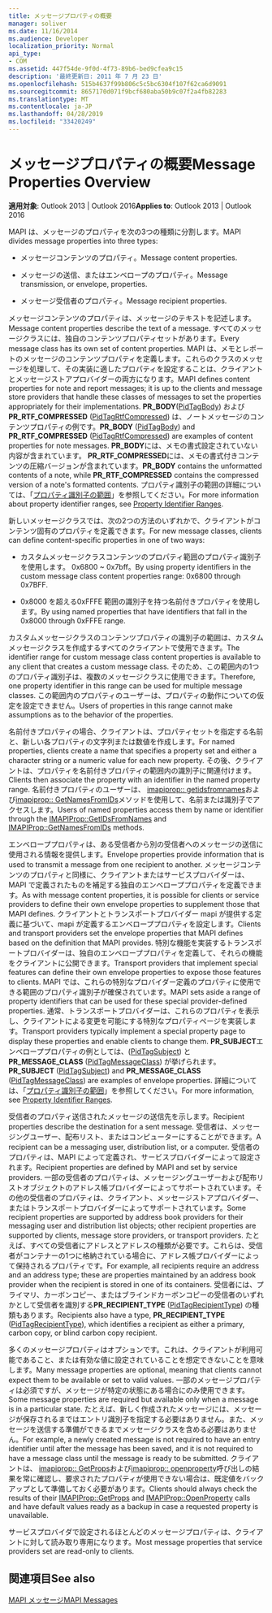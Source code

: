 ```yaml
---
title: メッセージプロパティの概要
manager: soliver
ms.date: 11/16/2014
ms.audience: Developer
localization_priority: Normal
api_type:
- COM
ms.assetid: 447f54de-9f0d-4f73-89b6-bed9cfea9c15
description: '最終更新日: 2011 年 7 月 23 日'
ms.openlocfilehash: 515b4637f99b806c5c5bc6304f107f62ca6d9091
ms.sourcegitcommit: 8657170d071f9bcf680aba50b9c07f2a4fb82283
ms.translationtype: MT
ms.contentlocale: ja-JP
ms.lasthandoff: 04/28/2019
ms.locfileid: "33420249"
---
```

# <a name="message-properties-overview"></a><span data-ttu-id="7016e-103">メッセージプロパティの概要</span><span class="sxs-lookup"><span data-stu-id="7016e-103">Message Properties Overview</span></span>

  
  
<span data-ttu-id="7016e-104">**適用対象**: Outlook 2013 | Outlook 2016</span><span class="sxs-lookup"><span data-stu-id="7016e-104">**Applies to**: Outlook 2013 | Outlook 2016</span></span> 
  
<span data-ttu-id="7016e-105">MAPI は、メッセージのプロパティを次の3つの種類に分割します。</span><span class="sxs-lookup"><span data-stu-id="7016e-105">MAPI divides message properties into three types:</span></span>
  
- <span data-ttu-id="7016e-106">メッセージコンテンツのプロパティ。</span><span class="sxs-lookup"><span data-stu-id="7016e-106">Message content properties.</span></span>
    
- <span data-ttu-id="7016e-107">メッセージの送信、またはエンベロープのプロパティ。</span><span class="sxs-lookup"><span data-stu-id="7016e-107">Message transmission, or envelope, properties.</span></span>
    
- <span data-ttu-id="7016e-108">メッセージ受信者のプロパティ。</span><span class="sxs-lookup"><span data-stu-id="7016e-108">Message recipient properties.</span></span>
    
<span data-ttu-id="7016e-109">メッセージコンテンツのプロパティは、メッセージのテキストを記述します。</span><span class="sxs-lookup"><span data-stu-id="7016e-109">Message content properties describe the text of a message.</span></span> <span data-ttu-id="7016e-110">すべてのメッセージクラスには、独自のコンテンツプロパティセットがあります。</span><span class="sxs-lookup"><span data-stu-id="7016e-110">Every message class has its own set of content properties.</span></span> <span data-ttu-id="7016e-111">MAPI は、メモとレポートのメッセージのコンテンツプロパティを定義します。これらのクラスのメッセージを処理して、その実装に適したプロパティを設定することは、クライアントとメッセージストアプロバイダーの両方になります。</span><span class="sxs-lookup"><span data-stu-id="7016e-111">MAPI defines content properties for note and report messages; it is up to the clients and message store providers that handle these classes of messages to set the properties appropriately for their implementations.</span></span> <span data-ttu-id="7016e-112">**PR_BODY**([PidTagBody](pidtagbody-canonical-property.md)) および**PR_RTF_COMPRESSED** ([PidTagRtfCompressed](pidtagrtfcompressed-canonical-property.md)) は、ノートメッセージのコンテンツプロパティの例です。</span><span class="sxs-lookup"><span data-stu-id="7016e-112">**PR_BODY** ([PidTagBody](pidtagbody-canonical-property.md)) and **PR_RTF_COMPRESSED** ([PidTagRtfCompressed](pidtagrtfcompressed-canonical-property.md)) are examples of content properties for note messages.</span></span> <span data-ttu-id="7016e-113">**PR_BODY**には、メモの書式設定されていない内容が含まれています。 **PR_RTF_COMPRESSED**には、メモの書式付きコンテンツの圧縮バージョンが含まれています。</span><span class="sxs-lookup"><span data-stu-id="7016e-113">**PR_BODY** contains the unformatted contents of a note, while **PR_RTF_COMPRESSED** contains the compressed version of a note's formatted contents.</span></span> <span data-ttu-id="7016e-114">プロパティ識別子の範囲の詳細については、「[プロパティ識別子の範囲](property-identifier-ranges.md)」を参照してください。</span><span class="sxs-lookup"><span data-stu-id="7016e-114">For more information about property identifier ranges, see [Property Identifier Ranges](property-identifier-ranges.md).</span></span>
  
<span data-ttu-id="7016e-115">新しいメッセージクラスでは、次の2つの方法のいずれかで、クライアントがコンテンツ固有のプロパティを定義できます。</span><span class="sxs-lookup"><span data-stu-id="7016e-115">For new message classes, clients can define content-specific properties in one of two ways:</span></span>
  
- <span data-ttu-id="7016e-116">カスタムメッセージクラスコンテンツのプロパティ範囲のプロパティ識別子を使用します。 0x6800 ~ 0x7bff。</span><span class="sxs-lookup"><span data-stu-id="7016e-116">By using property identifiers in the custom message class content properties range: 0x6800 through 0x7BFF.</span></span>
    
- <span data-ttu-id="7016e-117">0x8000 を超える0xFFFE 範囲の識別子を持つ名前付きプロパティを使用します。</span><span class="sxs-lookup"><span data-stu-id="7016e-117">By using named properties that have identifiers that fall in the 0x8000 through 0xFFFE range.</span></span>
    
<span data-ttu-id="7016e-118">カスタムメッセージクラスのコンテンツプロパティの識別子の範囲は、カスタムメッセージクラスを作成するすべてのクライアントで使用できます。</span><span class="sxs-lookup"><span data-stu-id="7016e-118">The identifier range for custom message class content properties is available to any client that creates a custom message class.</span></span> <span data-ttu-id="7016e-119">そのため、この範囲内の1つのプロパティ識別子は、複数のメッセージクラスに使用できます。</span><span class="sxs-lookup"><span data-stu-id="7016e-119">Therefore, one property identifier in this range can be used for multiple message classes.</span></span> <span data-ttu-id="7016e-120">この範囲内のプロパティのユーザーは、プロパティの動作についての仮定を設定できません。</span><span class="sxs-lookup"><span data-stu-id="7016e-120">Users of properties in this range cannot make assumptions as to the behavior of the properties.</span></span> 
  
<span data-ttu-id="7016e-121">名前付きプロパティの場合、クライアントは、プロパティセットを指定する名前と、新しい各プロパティの文字列または数値を作成します。</span><span class="sxs-lookup"><span data-stu-id="7016e-121">For named properties, clients create a name that specifies a property set and either a character string or a numeric value for each new property.</span></span> <span data-ttu-id="7016e-122">その後、クライアントは、プロパティを名前付きプロパティの範囲内の識別子に関連付けます。</span><span class="sxs-lookup"><span data-stu-id="7016e-122">Clients then associate the property with an identifier in the named property range.</span></span> <span data-ttu-id="7016e-123">名前付きプロパティのユーザーは、 [imapiprop:: getidsfromnames](imapiprop-getidsfromnames.md)および[imapiprop:: GetNamesFromIDs](imapiprop-getnamesfromids.md)メソッドを使用して、名前または識別子でアクセスします。</span><span class="sxs-lookup"><span data-stu-id="7016e-123">Users of named properties access them by name or identifier through the [IMAPIProp::GetIDsFromNames](imapiprop-getidsfromnames.md) and [IMAPIProp::GetNamesFromIDs](imapiprop-getnamesfromids.md) methods.</span></span> 
  
<span data-ttu-id="7016e-124">エンベローププロパティは、ある受信者から別の受信者へのメッセージの送信に使用される情報を提供します。</span><span class="sxs-lookup"><span data-stu-id="7016e-124">Envelope properties provide information that is used to transmit a message from one recipient to another.</span></span> <span data-ttu-id="7016e-125">メッセージコンテンツのプロパティと同様に、クライアントまたはサービスプロバイダーは、MAPI で定義されたものを補足する独自のエンベローププロパティを定義できます。</span><span class="sxs-lookup"><span data-stu-id="7016e-125">As with message content properties, it is possible for clients or service providers to define their own envelope properties to supplement those that MAPI defines.</span></span> <span data-ttu-id="7016e-126">クライアントとトランスポートプロバイダー mapi が提供する定義に基づいて、mapi が定義するエンベローププロパティを設定します。</span><span class="sxs-lookup"><span data-stu-id="7016e-126">Clients and transport providers set the envelope properties that MAPI defines based on the definition that MAPI provides.</span></span> <span data-ttu-id="7016e-127">特別な機能を実装するトランスポートプロバイダーは、独自のエンベローププロパティを定義して、それらの機能をクライアントに公開できます。</span><span class="sxs-lookup"><span data-stu-id="7016e-127">Transport providers that implement special features can define their own envelope properties to expose those features to clients.</span></span> <span data-ttu-id="7016e-128">MAPI では、これらの特別なプロバイダー定義のプロパティに使用できる範囲のプロパティ識別子が確保されています。</span><span class="sxs-lookup"><span data-stu-id="7016e-128">MAPI sets aside a range of property identifiers that can be used for these special provider-defined properties.</span></span> <span data-ttu-id="7016e-129">通常、トランスポートプロバイダーは、これらのプロパティを表示し、クライアントによる変更を可能にする特別なプロパティページを実装します。</span><span class="sxs-lookup"><span data-stu-id="7016e-129">Transport providers typically implement a special property page to display these properties and enable clients to change them.</span></span> <span data-ttu-id="7016e-130">**PR_SUBJECT**エンベローププロパティの例としては、([PidTagSubject](pidtagsubject-canonical-property.md)) と**PR_MESSAGE_CLASS** ([PidTagMessageClass](pidtagmessageclass-canonical-property.md)) が挙げられます。</span><span class="sxs-lookup"><span data-stu-id="7016e-130">**PR_SUBJECT** ([PidTagSubject](pidtagsubject-canonical-property.md)) and **PR_MESSAGE_CLASS** ([PidTagMessageClass](pidtagmessageclass-canonical-property.md)) are examples of envelope properties.</span></span> <span data-ttu-id="7016e-131">詳細については、「[プロパティ識別子の範囲](property-identifier-ranges.md)」を参照してください。</span><span class="sxs-lookup"><span data-stu-id="7016e-131">For more information, see [Property Identifier Ranges](property-identifier-ranges.md).</span></span>
  
<span data-ttu-id="7016e-132">受信者のプロパティ送信されたメッセージの送信先を示します。</span><span class="sxs-lookup"><span data-stu-id="7016e-132">Recipient properties describe the destination for a sent message.</span></span> <span data-ttu-id="7016e-133">受信者は、メッセージングユーザー、配布リスト、またはコンピューターにすることができます。</span><span class="sxs-lookup"><span data-stu-id="7016e-133">A recipient can be a messaging user, distribution list, or a computer.</span></span> <span data-ttu-id="7016e-134">受信者のプロパティは、MAPI によって定義され、サービスプロバイダーによって設定されます。</span><span class="sxs-lookup"><span data-stu-id="7016e-134">Recipient properties are defined by MAPI and set by service providers.</span></span> <span data-ttu-id="7016e-135">一部の受信者のプロパティは、メッセージングユーザーおよび配布リストオブジェクトのアドレス帳プロバイダーによってサポートされています。その他の受信者のプロパティは、クライアント、メッセージストアプロバイダー、またはトランスポートプロバイダーによってサポートされています。</span><span class="sxs-lookup"><span data-stu-id="7016e-135">Some recipient properties are supported by address book providers for their messaging user and distribution list objects; other recipient properties are supported by clients, message store providers, or transport providers.</span></span> <span data-ttu-id="7016e-136">たとえば、すべての受信者にアドレスとアドレスの種類が必要です。これらは、受信者がコンテナーの1つに格納されている場合に、アドレス帳プロバイダーによって保持されるプロパティです。</span><span class="sxs-lookup"><span data-stu-id="7016e-136">For example, all recipients require an address and an address type; these are properties maintained by an address book provider when the recipient is stored in one of its containers.</span></span> <span data-ttu-id="7016e-137">受信者には、プライマリ、カーボンコピー、またはブラインドカーボンコピーの受信者のいずれかとして受信者を識別する**PR_RECIPIENT_TYPE** ([PidTagRecipientType](pidtagrecipienttype-canonical-property.md)) の種類もあります。</span><span class="sxs-lookup"><span data-stu-id="7016e-137">Recipients also have a type, **PR_RECIPIENT_TYPE** ([PidTagRecipientType](pidtagrecipienttype-canonical-property.md)), which identifies a recipient as either a primary, carbon copy, or blind carbon copy recipient.</span></span>
  
<span data-ttu-id="7016e-138">多くのメッセージプロパティはオプションです。これは、クライアントが利用可能であること、または有効な値に設定されていることを想定できないことを意味します。</span><span class="sxs-lookup"><span data-stu-id="7016e-138">Many message properties are optional, meaning that clients cannot expect them to be available or set to valid values.</span></span> <span data-ttu-id="7016e-139">一部のメッセージプロパティは必須ですが、メッセージが特定の状態にある場合にのみ使用できます。</span><span class="sxs-lookup"><span data-stu-id="7016e-139">Some message properties are required but available only when a message is in a particular state.</span></span> <span data-ttu-id="7016e-140">たとえば、新しく作成されたメッセージには、メッセージが保存されるまではエントリ識別子を指定する必要はありません。また、メッセージを送信する準備ができるまでメッセージクラスを含める必要はありません。</span><span class="sxs-lookup"><span data-stu-id="7016e-140">For example, a newly created message is not required to have an entry identifier until after the message has been saved, and it is not required to have a message class until the message is ready to be submitted.</span></span> <span data-ttu-id="7016e-141">クライアントは、 [imapiprop:: GetProps](imapiprop-getprops.md)および[imapiprop:: openproperty](imapiprop-openproperty.md)呼び出しの結果を常に確認し、要求されたプロパティが使用できない場合は、既定値をバックアップとして準備しておく必要があります。</span><span class="sxs-lookup"><span data-stu-id="7016e-141">Clients should always check the results of their [IMAPIProp::GetProps](imapiprop-getprops.md) and [IMAPIProp::OpenProperty](imapiprop-openproperty.md) calls and have default values ready as a backup in case a requested property is unavailable.</span></span> 
  
<span data-ttu-id="7016e-142">サービスプロバイダで設定されるほとんどのメッセージプロパティは、クライアントに対して読み取り専用になります。</span><span class="sxs-lookup"><span data-stu-id="7016e-142">Most message properties that service providers set are read-only to clients.</span></span> 
  
## <a name="see-also"></a><span data-ttu-id="7016e-143">関連項目</span><span class="sxs-lookup"><span data-stu-id="7016e-143">See also</span></span>



[<span data-ttu-id="7016e-144">MAPI メッセージ</span><span class="sxs-lookup"><span data-stu-id="7016e-144">MAPI Messages</span></span>](mapi-messages.md)

